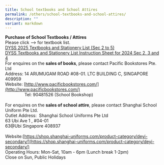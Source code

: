 ```yaml
---
title: School textbooks and School Attires
permalink: /others/school-textbooks-and-school-attires/
description: ""
variant: markdown
---
```

**Purchase of School Textbooks / Attires**  
Please click –&gt; for textbook list.&nbsp;  
[DYSS 2025 Textbooks and Stationery List (Sec 2 to 5)](/files/Useful%20Links/UL%20Parents/2025_Admin__DYSS_Booklist_Sec_2_to_4.pdf)<br>
[DYSS Textbooks and Stationery List Instruction Sheet for 2024 Sec 2, 3 and 4](/files/Useful%20Links/UL%20Parents/2025_Admin_Instructions_Sheet_Sec_2_to_4.pdf) <br>
For enquires on the&nbsp;**sales of books**, please contact Pacific Bookstores Pte. Ltd<br>
Address:&nbsp;14 ARUMUGAM ROAD #08-01. LTC BUILDING C, SINGAPORE 409959  
Website:&nbsp;[http://www.pacificbookstores.com/](http://www.pacificbookstores.com/)  
&nbsp;&nbsp; &nbsp;&nbsp;&nbsp; &nbsp;&nbsp;&nbsp; &nbsp;&nbsp;&nbsp; &nbsp;Tel: 90481526 (School Bookshop)  
					<br>
					For enquires on the&nbsp;**sales of school attire**, please contact Shanghai School Uniform Pte Ltd.  
Outlet Address:&nbsp;&nbsp;Shanghai School Uniforms Pte Ltd  
63 Ubi Ave 1 , #04-01  <br>
63@Ubi  Singapore 408937<br>  
Website:[https://shop.shanghai-uniforms.com/product-category/deyi-secondary/](https://shop.shanghai-uniforms.com/product-category/deyi-secondary/)&nbsp;  
Operating Hours: Mon-Sat, 10am - 6pm (Lunch break 1-2pm)  
Close on Sun, Public Holidays
